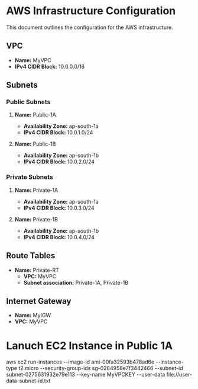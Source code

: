 # AWS Infrastructure Configuration

This document outlines the configuration for the AWS infrastructure.

## VPC

- **Name:** MyVPC
- **IPv4 CIDR Block:** 10.0.0.0/16

## Subnets

### Public Subnets

1. **Name:** Public-1A
   - **Availability Zone:** ap-south-1a
   - **IPv4 CIDR Block:** 10.0.1.0/24

2. **Name:** Public-1B
   - **Availability Zone:** ap-south-1b
   - **IPv4 CIDR Block:** 10.0.2.0/24

### Private Subnets

1. **Name:** Private-1A
   - **Availability Zone:** ap-south-1a
   - **IPv4 CIDR Block:** 10.0.3.0/24

2. **Name:** Private-1B
   - **Availability Zone:** ap-south-1b
   - **IPv4 CIDR Block:** 10.0.4.0/24

## Route Tables

- **Name:** Private-RT
  - **VPC:** MyVPC
  - **Subnet association:** Private-1A, Private-1B

## Internet Gateway

- **Name:** MyIGW
- **VPC:** MyVPC



# Lanuch EC2 Instance in Public 1A

aws ec2 run-instances --image-id ami-00fa32593b478ad6e --instance-type t2.micro  --security-group-ids sg-0284958e7f3442466 --subnet-id subnet-0275631932e79e113 --key-name MyVPCKEY --user-data file://user-data-subnet-id.txt 